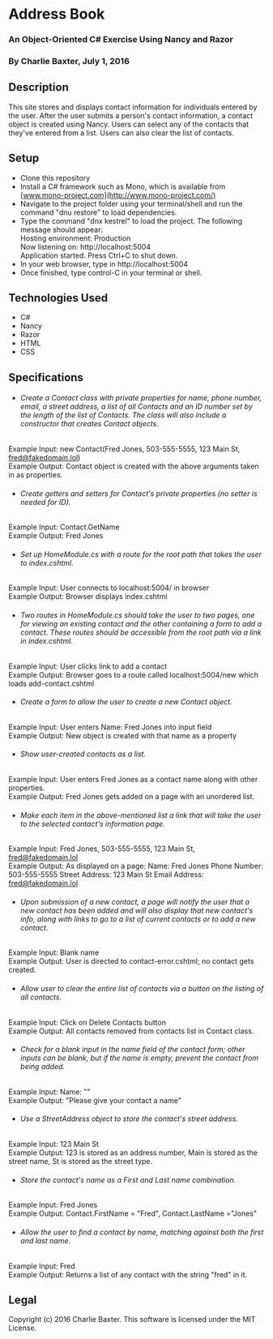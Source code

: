 # Address Book
### An Object-Oriented C# Exercise Using Nancy and Razor
### By Charlie Baxter, July 1, 2016

## Description
This site stores and displays contact information for individuals entered by the user.  After the user submits a person's contact information, a contact object is created using Nancy.  Users can select any of the contacts that they've entered from a list.  Users can also clear the list of contacts.

## Setup
* Clone this repository
* Install a C# framework such as Mono, which is available from [www.mono-project.com](http://www.mono-project.com/)
* Navigate to the project folder using your terminal/shell and run the command "dnu restore" to load dependencies.
* Type the command "dnx kestrel" to load the project.  The following message should appear:   
Hosting environment: Production   
Now listening on: http://localhost:5004   
Application started. Press Ctrl+C to shut down.
* In your web browser, type in http://localhost:5004
* Once finished, type control-C in your terminal or shell.

## Technologies Used
* C#
* Nancy
* Razor
* HTML
* CSS

## Specifications
- ###### Create a Contact class with private properties for name, phone number, email, a street address, a list of all Contacts and an ID number set by the length of the list of Contacts.  The class will also include a constructor that creates Contact objects.   
Example Input: new Contact(Fred Jones, 503-555-5555, 123 Main St, fred@fakedomain.lol)   
Example Output: Contact object is created with the above arguments taken in as properties.

- ###### Create getters and setters for Contact's private properties (no setter is needed for ID).
Example Input: Contact.GetName   
Example Output: Fred Jones

- ###### Set up HomeModule.cs with a route for the root path that takes the user to index.cshtml.
Example Input: User connects to localhost:5004/ in browser   
Example Output: Browser displays index.cshtml

- ###### Two routes in HomeModule.cs should take the user to two pages, one for viewing an existing contact and the other containing a form to add a contact.  These routes should be accessible from the root path via a link in index.cshtml.
Example Input: User clicks link to add a contact   
Example Output: Browser goes to a route called localhost:5004/new which loads add-contact.cshtml

- ###### Create a form to allow the user to create a new Contact object.
Example Input: User enters Name: Fred Jones into input field   
Example Output: New object is created with that name as a property

- ###### Show user-created contacts as a list.
Example Input: User enters Fred Jones as a contact name along with other properties.  
Example Output: Fred Jones gets added on a page with an unordered list.

- ###### Make each item in the above-mentioned list a link that will take the user to the selected contact's information page.
Example Input: Fred Jones, 503-555-5555, 123 Main St, fred@fakedomain.lol   
Example Output: As displayed on a page:
Name: Fred Jones
Phone Number: 503-555-5555
Street Address: 123 Main St
Email Address: fred@fakedomain.lol

- ###### Upon submission of a new contact, a page will notify the user that a new contact has been added and will also display that new contact's info, along with links to go to a list of current contacts or to add a new contact.
Example Input: Blank name  
Example Output: User is directed to contact-error.cshtml; no contact gets created.   

- ###### Allow user to clear the entire list of contacts via a button on the listing of all contacts.
Example Input: Click on Delete Contacts button   
Example Output: All contacts removed from contacts list in Contact class.

- ###### Check for a blank input in the name field of the contact form; other inputs can be blank, but if the name is empty, prevent the contact from being added.
Example Input: Name: ""   
Example Output: "Please give your contact a name"

- ###### Use a StreetAddress object to store the contact's street address.
Example Input: 123 Main St   
Example Output: 123 is stored as an address number, Main is stored as the street name, St is stored as the street type.

- ###### Store the contact's name as a First and Last name combination.
Example Input: Fred Jones  
Example Output: Contact.FirstName = "Fred", Contact.LastName ="Jones"

- ###### Allow the user to find a contact by name, matching against both the first and last name.
Example Input: Fred   
Example Output: Returns a list of any contact with the string "fred" in it.

## Legal
Copyright (c) 2016 Charlie Baxter.  This software is licensed under the MIT License.
